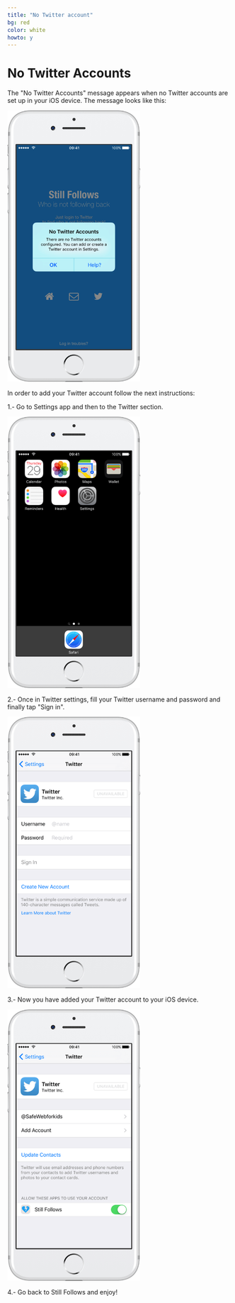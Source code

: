 ```yaml
---
title: "No Twitter account"
bg: red
color: white
howto: y
---
```


# No Twitter Accounts

The "No Twitter Accounts" message appears when no Twitter accounts are set up in your iOS device. The message looks like this:

<img src="/img/howto/how-to-login-s5_framed.png" alt="" title="" width="300" />

In order to add your Twitter account follow the next instructions: 

1.- Go to Settings app and then to the Twitter section.

<img src="/img/howto/how-to-login-s0_framed.png" alt="" title="" width="300" />

2.- Once in Twitter settings, fill your Twitter username and password and finally tap "Sign in".

<img src="/img/howto/how-to-login-s4_framed.png" alt="" title="" width="300" />

3.- Now you have added your Twitter account to your iOS device. 

<img src="/img/howto/how-to-login-s1_framed.png" alt="" title="" width="300" />

4.- Go back to Still Follows and enjoy!